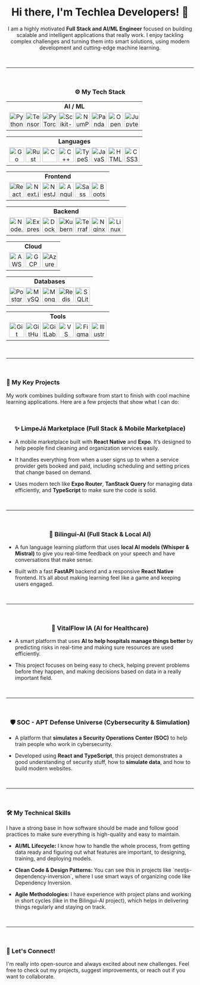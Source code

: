 <div align="center">
  <h1>Hi there, I'm Techlea Developers! 👋</h1>
  <p>I am a highly motivated <b>Full Stack and AI/ML Engineer</b> focused on building scalable and intelligent applications that really work. I enjoy tackling complex challenges and turning them into smart solutions, using modern development and cutting-edge machine learning.</p>
</div>

<br>
<hr>
<br>

<h3 align="center">⚙️ My Tech Stack</h3>

<div align="center">
  <table>
    <tr>
      <td align="center"><b>AI / ML</b></td>
    </tr>
    <tr>
      <td align="center">
        <img src="https://cdn.jsdelivr.net/gh/devicons/devicon/icons/python/python-original.svg" width="40" alt="Python"/>
        <img src="https://cdn.jsdelivr.net/gh/devicons/devicon/icons/tensorflow/tensorflow-original.svg" width="40" alt="TensorFlow"/>
        <img src="https://cdn.jsdelivr.net/gh/devicons/devicon/icons/pytorch/pytorch-original.svg" width="40" alt="PyTorch"/>
        <img src="https://cdn.jsdelivr.net/gh/devicons/devicon/icons/scikitlearn/scikitlearn-original.svg" width="40" alt="Scikit-learn"/>
        <img src="https://cdn.jsdelivr.net/gh/devicons/devicon/icons/numpy/numpy-original.svg" width="40" alt="NumPy"/>
        <img src="https://cdn.jsdelivr.net/gh/devicons/devicon/icons/pandas/pandas-original.svg" width="40" alt="Pandas"/>
        <img src="https://cdn.jsdelivr.net/gh/devicons/devicon/icons/opencv/opencv-original.svg" width="40" alt="OpenCV"/>
        <img src="https://cdn.jsdelivr.net/gh/devicons/devicon/icons/jupyter/jupyter-original.svg" width="40" alt="Jupyter"/>
      </td>
    </tr>
  </table>

  <table>
    <tr>
      <td align="center"><b>Languages</b></td>
    </tr>
    <tr>
      <td align="center">
        <img src="https://cdn.jsdelivr.net/gh/devicons/devicon/icons/go/go-original.svg" width="40" alt="Go"/>
        <img src="https://cdn.jsdelivr.net/gh/devicons/devicon/icons/rust/rust-plain.svg" width="40" alt="Rust"/>
        <img src="https://cdn.jsdelivr.net/gh/devicons/devicon/icons/c/c-original.svg" width="40" alt="C"/>
        <img src="https://cdn.jsdelivr.net/gh/devicons/devicon/icons/cplusplus/cplusplus-original.svg" width="40" alt="C++"/>
        <img src="https://cdn.jsdelivr.net/gh/devicons/devicon/icons/typescript/typescript-original.svg" width="40" alt="TypeScript"/>
        <img src="https://cdn.jsdelivr.net/gh/devicons/devicon/icons/javascript/javascript-original.svg" width="40" alt="JavaScript"/>
        <img src="https://cdn.jsdelivr.net/gh/devicons/devicon/icons/html5/html5-original.svg" width="40" alt="HTML5"/>
        <img src="https://cdn.jsdelivr.net/gh/devicons/devicon/icons/css3/css3-original.svg" width="40" alt="CSS3"/>
      </td>
    </tr>
  </table>

  <table>
    <tr>
      <td align="center"><b>Frontend</b></td>
    </tr>
    <tr>
      <td align="center">
        <img src="https://cdn.jsdelivr.net/gh/devicons/devicon/icons/react/react-original.svg" width="40" alt="React"/>
        <img src="https://cdn.jsdelivr.net/gh/devicons/devicon/icons/nextjs/nextjs-original.svg" width="40" alt="Next.js"/>
        <img src="https://cdn.jsdelivr.net/gh/devicons/devicon/icons/nestjs/nestjs-plain.svg" width="40" alt="NestJS"/>
        <img src="https://cdn.jsdelivr.net/gh/devicons/devicon/icons/angularjs/angularjs-original.svg" width="40" alt="AngularJS"/>
        <img src="https://cdn.jsdelivr.net/gh/devicons/devicon/icons/sass/sass-original.svg" width="40" alt="Sass"/>
        <img src="https://cdn.jsdelivr.net/gh/devicons/devicon/icons/bootstrap/bootstrap-original.svg" width="40" alt="Bootstrap"/>
      </td>
    </tr>
  </table>

  <table>
    <tr>
      <td align="center"><b>Backend</b></td>
    </tr>
    <tr>
      <td align="center">
        <img src="https://cdn.jsdelivr.net/gh/devicons/devicon/icons/nodejs/nodejs-original.svg" width="40" alt="Node.js"/>
        <img src="https://cdn.jsdelivr.net/gh/devicons/devicon/icons/express/express-original.svg" width="40" alt="Express"/>
        <img src="https://cdn.jsdelivr.net/gh/devicons/devicon/icons/docker/docker-original.svg" width="40" alt="Docker"/>
        <img src="https://cdn.jsdelivr.net/gh/devicons/devicon/icons/kubernetes/kubernetes-plain.svg" width="40" alt="Kubernetes"/>
        <img src="https://cdn.jsdelivr.net/gh/devicons/devicon/icons/terraform/terraform-original.svg" width="40" alt="Terraform"/>
        <img src="https://cdn.jsdelivr.net/gh/devicons/devicon/icons/nginx/nginx-original.svg" width="40" alt="Nginx"/>
        <img src="https://cdn.jsdelivr.net/gh/devicons/devicon/icons/linux/linux-original.svg" width="40" alt="Linux"/>
      </td>
    </tr>
  </table>

  <table>
    <tr>
      <td align="center"><b>Cloud</b></td>
    </tr>
    <tr>
      <td align="center">
        <img src="https://cdn.jsdelivr.net/gh/devicons/devicon/icons/amazonwebservices/amazonwebservices-original.svg" width="40" alt="AWS"/>
        <img src="https://cdn.jsdelivr.net/gh/devicons/devicon/icons/googlecloud/googlecloud-original.svg" width="40" alt="GCP"/>
        <img src="https://cdn.jsdelivr.net/gh/devicons/devicon/icons/azure/azure-original.svg" width="40" alt="Azure"/>
      </td>
    </tr>
  </table>

  <table>
    <tr>
      <td align="center"><b>Databases</b></td>
    </tr>
    <tr>
      <td align="center">
        <img src="https://cdn.jsdelivr.net/gh/devicons/devicon/icons/postgresql/postgresql-original.svg" width="40" alt="PostgreSQL"/>
        <img src="https://cdn.jsdelivr.net/gh/devicons/devicon/icons/mysql/mysql-original.svg" width="40" alt="MySQL"/>
        <img src="https://cdn.jsdelivr.net/gh/devicons/devicon/icons/mongodb/mongodb-original.svg" width="40" alt="MongoDB"/>
        <img src="https://cdn.jsdelivr.net/gh/devicons/devicon/icons/redis/redis-original.svg" width="40" alt="Redis"/>
        <img src="https://cdn.jsdelivr.net/gh/devicons/devicon/icons/sqlite/sqlite-original.svg" width="40" alt="SQLite"/>
      </td>
    </tr>
  </table>

  <table>
    <tr>
      <td align="center"><b>Tools</b></td>
    </tr>
    <tr>
      <td align="center">
        <img src="https://cdn.jsdelivr.net/gh/devicons/devicon/icons/git/git-original.svg" width="40" alt="Git"/>
        <img src="https://cdn.jsdelivr.net/gh/devicons/devicon/icons/github/github-original.svg" width="40" alt="GitHub"/>
        <img src="https://cdn.jsdelivr.net/gh/devicons/devicon/icons/gitlab/gitlab-original.svg" width="40" alt="GitLab"/>
        <img src="https://cdn.jsdelivr.net/gh/devicons/devicon/icons/vscode/vscode-original.svg" width="40" alt="VS Code"/>
        <img src="https://cdn.jsdelivr.net/gh/devicons/devicon/icons/figma/figma-original.svg" width="40" alt="Figma"/>
        <img src="https://cdn.jsdelivr.net/gh/devicons/devicon/icons/illustrator/illustrator-plain.svg" width="40" alt="Illustrator"/>
      </td>
    </tr>
  </table>
</div>

<br>
<hr>
<br>

### 🧠 My Key Projects

<p>My work combines building software from start to finish with cool machine learning applications. Here are a few projects that show what I can do:</p>

<br>

<h3 align="center">✨ LimpeJá Marketplace (Full Stack & Mobile Marketplace)</h3>
<ul>
    <li>
        <p>A mobile marketplace built with <b>React Native</b> and <b>Expo</b>. It’s designed to help people find cleaning and organization services easily.</p>
    </li>
    <li>
        <p>It handles everything from when a user signs up to when a service provider gets booked and paid, including scheduling and setting prices that change based on demand.</p>
    </li>
    <li>
        <p>Uses modern tech like <b>Expo Router</b>, <b>TanStack Query</b> for managing data efficiently, and <b>TypeScript</b> to make sure the code is solid.</p>
    </li>
</ul>

<br>
<hr>
<br>

<h3 align="center">🤖 Bilingui-AI (Full Stack & Local AI)</h3>
<ul>
    <li>
        <p>A fun language learning platform that uses <b>local AI models (Whisper & Mistral)</b> to give you real-time feedback on your speech and have conversations that make sense.</p>
    </li>
    <li>
        <p>Built with a fast <b>FastAPI</b> backend and a responsive <b>React Native</b> frontend. It’s all about making learning feel like a game and keeping users engaged.</p>
    </li>
</ul>

<br>
<hr>
<br>

<h3 align="center">🏥 VitalFlow IA (AI for Healthcare)</h3>
<ul>
    <li>
        <p>A smart platform that uses <b>AI to help hospitals manage things better</b> by predicting risks in real-time and making sure resources are used efficiently.</p>
    </li>
    <li>
        <p>This project focuses on being easy to check, helping prevent problems before they happen, and making decisions based on data in a really important field.</p>
    </li>
</ul>

<br>
<hr>
<br>

<h3 align="center">🛡️ SOC - APT Defense Universe (Cybersecurity & Simulation)</h3>
<ul>
    <li>
        <p>A platform that <b>simulates a Security Operations Center (SOC)</b> to help train people who work in cybersecurity.</p>
    </li>
    <li>
        <p>Developed using <b>React and TypeScript</b>, this project demonstrates a good understanding of security stuff, how to <b>simulate data</b>, and how to build modern websites.</p>
    </li>
</ul>

<br>
<hr>
<br>

### 🛠️ My Technical Skills

<p>I have a strong base in how software should be made and follow good practices to make sure everything is high-quality and easy to maintain.</p>

<ul>
    <li>
        <p><b>AI/ML Lifecycle:</b> I know how to handle the whole process, from getting data ready and figuring out what features are important, to designing, training, and deploying models.</p>
    </li>
    <li>
        <p><b>Clean Code & Design Patterns:</b> You can see this in projects like `nestjs-dependency-inversion`, where I use smart ways of organizing code like Dependency Inversion.</p>
    </li>
    <li>
        <p><b>Agile Methodologies:</b> I have experience with project plans and working in short cycles (like in the Bilingui-AI project), which helps in delivering things regularly and staying on track.</p>
    </li>
</ul>

<br>
<hr>
<br>

### 🤝 Let's Connect!

<p>I'm really into open-source and always excited about new challenges. Feel free to check out my projects, suggest improvements, or reach out if you want to collaborate.</p>
